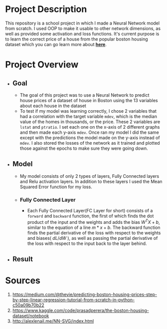 # Project Description

This repository is a school project in which I made a Neural 
Network model from scratch. I used OOP to make it usable to 
other network dimensions, as well as provided some activation
and loss functions. It's current purpose is to learn the correct
price of a house from the popular boston housing dataset which you
can go learn more about 
**[here](https://www.kaggle.com/code/prasadperera/the-boston-housing-dataset/notebook)**.

# Project Overview

- ## Goal
  - The goal of this project was to use a Neural Network to predict house prices
  of a dataset of house in Boston using the 13 variables about each house in
  the dataset
  - To test if my model was learning correctly, I chose 2 variables that
  had a correlation with the target variable `mdev`, which is the median
  value of the homes in thousands, or the price. These 2 variables are 
  `lstat` and `ptratio`. I set each one on the x-axis of 2 different graphs 
  and then made each y-axis `mdev`. Once ran my model I did the same
  except with the predictions the model made on the y-axis instead of 
  `mdev`. I also stored the losses of the network as it trained and plotted
  those against the epochs to make sure they were going down.
- ## Model
  - My model consists of only 2 types of layers, Fully Connected layers
  and Relu activation layers. In addition to these layers I used the
  Mean Squared Error function for my loss. 
  - ### Fully Connected Layer
    - Each Fully Connected Layer(FC Layer for short) consists of a 
    `forward` and `backward` function, the first of which finds the 
    dot product of the input and the weights and adds the bias $W^{T}X+b$, similar
    to the equation of a line $m*x+b$. The backward function finds the 
    partial derivative of the loss with respect to the weights and 
    biases( ${dL}/{dW}$ ), as well as passing the partial derivative of the loss 
    with respect to the input back to the layer behind. 
    
- ## Result



# Sources

1. https://medium.com/@thevie/predicting-boston-housing-prices-step-by-step-linear-regression-tutorial-from-scratch-in-python-c50a09b70b22
2. https://www.kaggle.com/code/prasadperera/the-boston-housing-dataset/notebook
3. http://alexlenail.me/NN-SVG/index.html


